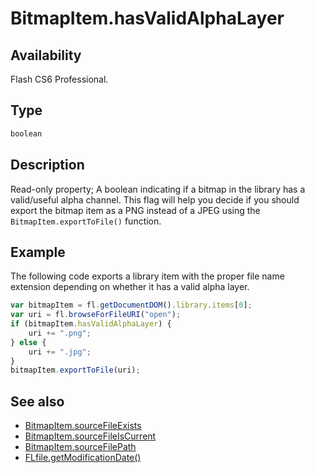 # BitmapItem.hasValidAlphaLayer

## Availability

Flash CS6 Professional.

## Type

```typescript
boolean
```

## Description

Read-only property; A boolean indicating if a bitmap in the library has a valid/useful alpha channel. This flag will help you decide if you should export the bitmap item as a PNG instead of a JPEG using the `BitmapItem.exportToFile()` function.

## Example

The following code exports a library item with the proper file name extension depending on whether it has a valid alpha layer.

```javascript
var bitmapItem = fl.getDocumentDOM().library.items[0];
var uri = fl.browseForFileURI("open");
if (bitmapItem.hasValidAlphaLayer) {
    uri += ".png";
} else {
    uri += ".jpg";
}
bitmapItem.exportToFile(uri);
```

## See also

- [BitmapItem.sourceFileExists](../BitmapItem_object/BitmapItem9.md)
- [BitmapItem.sourceFileIsCurrent](../BitmapItem_object/BitmapItem10.md)
- [BitmapItem.sourceFilePath](../BitmapItem_object/BitmapItem11.md)
- [FLfile.getModificationDate()](../FLfile_object/FLfile6.md)
